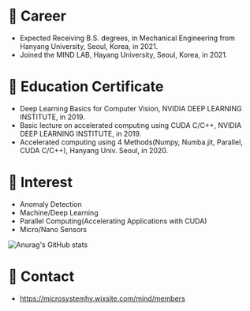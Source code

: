 # 🔭 Career
* Expected Receiving B.S. degrees, in Mechanical Engineering from Hanyang University, Seoul, Korea, in 2021.
* Joined the MIND LAB, Hayang University, Seoul, Korea, in 2021.  
# 👯 Education Certificate
* Deep Learning Basics for Computer Vision, NVIDIA DEEP LEARNING INSTITUTE, in 2019.
* Basic lecture on accelerated computing using CUDA C/C++, NVIDIA DEEP LEARNING INSTITUTE, in 2019.
* Accelerated computing using 4 Methods(Numpy, Numba.jit, Parallel, CUDA C/C++), Hanyang Univ. Seoul, in 2020.  
# 🌱 Interest
* Anomaly Detection
* Machine/Deep Learning
* Parallel Computing(Accelerating Applications with CUDA)
* Micro/Nano Sensors  

![Anurag's GitHub stats](https://github-readme-stats.vercel.app/api?username=KKeun-B&show_icons=true&theme=dracula)
# 💬 Contact
* https://microsystemhy.wixsite.com/mind/members


